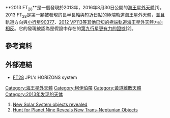 **2013
FT<sub>28</sub>**是一個發現於2013年，2016年8月30日公開的[海王星外天體](../Page/海王星外天體.md "wikilink")\[1\]。2013
FT<sub>28</sub>是第一顆被發現的長半長軸與短近日點的極端軌道海王星外天體，並且軌道方向與[小行星90377](../Page/小行星90377.md "wikilink")、[2012
VP113等其他已知的極端軌道海王星外天體方向相反](../Page/2012_VP113.md "wikilink")。它的發現被認為是假設中存在的[第九行星更有力的證據](../Page/第九行星.md "wikilink")\[2\]。

## 參考資料

## 外部連結

  - [FT28](http://ssd.jpl.nasa.gov/horizons.cgi?find_body=1&body_group=sb&sstr=2013)
    JPL's HORIZONS system

[Category:海王星外天體](https://zh.wikipedia.org/wiki/Category:海王星外天體 "wikilink")
[Category:柯伊伯帶](https://zh.wikipedia.org/wiki/Category:柯伊伯帶 "wikilink")
[Category:黃道離散天體](https://zh.wikipedia.org/wiki/Category:黃道離散天體 "wikilink")
[Category:2013年发现的天体](https://zh.wikipedia.org/wiki/Category:2013年发现的天体 "wikilink")

1.  [New Solar System objects
    revealed](http://www.bbc.co.uk/news/science-environment-37223076)
2.  [Hunt for Planet Nine Reveals New Trans-Neptunian
    Objects](http://www.sci-news.com/astronomy/planet-nine-trans-neptunian-objects-04144.html)